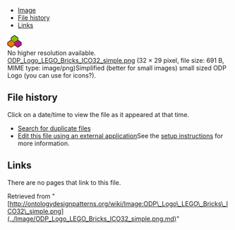 * [Image](../Image/ODP_Logo_LEGO_Bricks_ICO32_simple.png.md#file)
* [File history](../Image/ODP_Logo_LEGO_Bricks_ICO32_simple.png.md#filehistory)
* [Links](../Image/ODP_Logo_LEGO_Bricks_ICO32_simple.png.md#filelinks)

[![Image:ODP Logo LEGO Bricks ICO32 simple.png](../images/2/2f/ODP_Logo_LEGO_Bricks_ICO32_simple.png)](../images/2/2f/ODP_Logo_LEGO_Bricks_ICO32_simple.png)  
No higher resolution available.  
[ODP\_Logo\_LEGO\_Bricks\_ICO32\_simple.png](../images/2/2f/ODP_Logo_LEGO_Bricks_ICO32_simple.png)‎ (32 × 29 pixel, file size: 691 B, MIME type: image/png)Simplified (better for small images) small sized ODP Logo (you can use for icons?).




## File history

Click on a date/time to view the file as it appeared at that time.



  
* [Search for duplicate files](http://ontologydesignpatterns.org/wiki/Special:FileDuplicateSearch/ODP_Logo_LEGO_Bricks_ICO32_simple.png "Special:FileDuplicateSearch/ODP Logo LEGO Bricks ICO32 simple.png")
* [Edit this file using an external application](http://ontologydesignpatterns.org/wiki/index.php?title=Image:ODP_Logo_LEGO_Bricks_ICO32_simple.png&action=edit&externaledit=true&mode=file "Image:ODP Logo LEGO Bricks ICO32 simple.png")See the [setup instructions](http://www.mediawiki.org/wiki/Manual:External_editors "http://www.mediawiki.org/wiki/Manual:External_editors") for more information.

## Links



There are no pages that link to this file.




Retrieved from "[http://ontologydesignpatterns.org/wiki/Image:ODP\_Logo\_LEGO\_Bricks\_ICO32\_simple.png](../Image/ODP_Logo_LEGO_Bricks_ICO32_simple.png.md)"